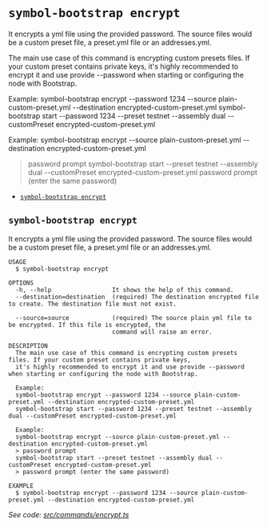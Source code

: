 `symbol-bootstrap encrypt`
==========================

It encrypts a yml file using the provided password. The source files would be a custom preset file, a preset.yml file or an addresses.yml.

The main use case of this command is encrypting custom presets files. If your custom preset contains private keys, it's highly recommended to encrypt it and use provide --password when starting or configuring the node with Bootstrap.

Example:
symbol-bootstrap encrypt --password 1234 --source plain-custom-preset.yml --destination encrypted-custom-preset.yml
symbol-bootstrap start --password 1234 --preset testnet --assembly dual --customPreset encrypted-custom-preset.yml

Example:
symbol-bootstrap encrypt --source plain-custom-preset.yml --destination encrypted-custom-preset.yml
> password prompt
symbol-bootstrap start --preset testnet --assembly dual --customPreset encrypted-custom-preset.yml
> password prompt (enter the same password)

* [`symbol-bootstrap encrypt`](#symbol-bootstrap-encrypt)

## `symbol-bootstrap encrypt`

It encrypts a yml file using the provided password. The source files would be a custom preset file, a preset.yml file or an addresses.yml.

```
USAGE
  $ symbol-bootstrap encrypt

OPTIONS
  -h, --help                 It shows the help of this command.
  --destination=destination  (required) The destination encrypted file to create. The destination file must not exist.

  --source=source            (required) The source plain yml file to be encrypted. If this file is encrypted, the
                             command will raise an error.

DESCRIPTION
  The main use case of this command is encrypting custom presets files. If your custom preset contains private keys, 
  it's highly recommended to encrypt it and use provide --password when starting or configuring the node with Bootstrap.

  Example:
  symbol-bootstrap encrypt --password 1234 --source plain-custom-preset.yml --destination encrypted-custom-preset.yml
  symbol-bootstrap start --password 1234 --preset testnet --assembly dual --customPreset encrypted-custom-preset.yml

  Example:
  symbol-bootstrap encrypt --source plain-custom-preset.yml --destination encrypted-custom-preset.yml
  > password prompt
  symbol-bootstrap start --preset testnet --assembly dual --customPreset encrypted-custom-preset.yml
  > password prompt (enter the same password)

EXAMPLE
  $ symbol-bootstrap encrypt --password 1234 --source plain-custom-preset.yml --destination encrypted-custom-preset.yml
```

_See code: [src/commands/encrypt.ts](https://github.com/nemtech/symbol-bootstrap/blob/v0.4.4/src/commands/encrypt.ts)_
